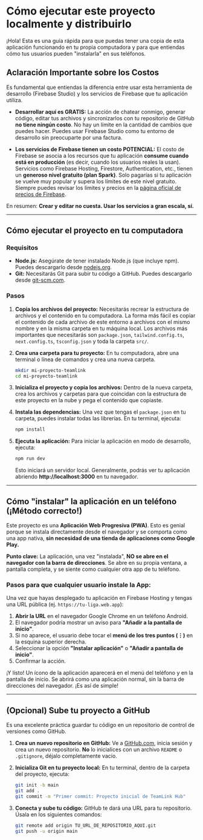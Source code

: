 # Cómo ejecutar este proyecto localmente y distribuirlo

¡Hola! Esta es una guía rápida para que puedas tener una copia de esta aplicación funcionando en tu propia computadora y para que entiendas cómo tus usuarios pueden "instalarla" en sus teléfonos.

## Aclaración Importante sobre los Costos

Es fundamental que entiendas la diferencia entre usar esta herramienta de desarrollo (Firebase Studio) y los servicios de Firebase que tu aplicación utiliza.

*   **Desarrollar aquí es GRATIS:** La acción de chatear conmigo, generar código, editar tus archivos y sincronizarlos con tu repositorio de GitHub **no tiene ningún costo**. No hay un límite en la cantidad de cambios que puedes hacer. Puedes usar Firebase Studio como tu entorno de desarrollo sin preocuparte por una factura.

*   **Los servicios de Firebase tienen un costo POTENCIAL:** El costo de Firebase se asocia a los recursos que tu aplicación **consume cuando está en producción** (es decir, cuando los usuarios reales la usan). Servicios como Firebase Hosting, Firestore, Authentication, etc., tienen un **generoso nivel gratuito (plan Spark)**. Solo pagarías si tu aplicación se vuelve muy popular y supera los límites de este nivel gratuito. Siempre puedes revisar los límites y precios en la [página oficial de precios de Firebase](https://firebase.google.com/pricing).

En resumen: **Crear y editar no cuesta. Usar los servicios a gran escala, sí.**

---

## Cómo ejecutar el proyecto en tu computadora

### Requisitos

- **Node.js:** Asegúrate de tener instalado Node.js (que incluye npm). Puedes descargarlo desde [nodejs.org](https://nodejs.org/).
- **Git:** Necesitarás Git para subir tu código a GitHub. Puedes descargarlo desde [git-scm.com](https://git-scm.com/).

### Pasos

1.  **Copia los archivos del proyecto:** Necesitarás recrear la estructura de archivos y el contenido en tu computadora. La forma más fácil es copiar el contenido de cada archivo de este entorno a archivos con el mismo nombre y en la misma carpeta en tu máquina local. Los archivos más importantes que necesitarás son `package.json`, `tailwind.config.ts`, `next.config.ts`, `tsconfig.json` y toda la carpeta `src/`.

2.  **Crea una carpeta para tu proyecto:** En tu computadora, abre una terminal o línea de comandos y crea una nueva carpeta.

    ```bash
    mkdir mi-proyecto-teamlink
    cd mi-proyecto-teamlink
    ```

3.  **Inicializa el proyecto y copia los archivos:** Dentro de la nueva carpeta, crea los archivos y carpetas para que coincidan con la estructura de este proyecto en la nube y pega el contenido que copiaste.

4.  **Instala las dependencias:** Una vez que tengas el `package.json` en tu carpeta, puedes instalar todas las librerías. En tu terminal, ejecuta:

    ```bash
    npm install
    ```

5.  **Ejecuta la aplicación:** Para iniciar la aplicación en modo de desarrollo, ejecuta:

    ```bash
    npm run dev
    ```

    Esto iniciará un servidor local. Generalmente, podrás ver tu aplicación abriendo **http://localhost:3000** en tu navegador.

---

## Cómo "instalar" la aplicación en un teléfono (¡Método correcto!)

Este proyecto es una **Aplicación Web Progresiva (PWA)**. Esto es genial porque se instala directamente desde el navegador y se comporta como una app nativa, **sin necesidad de una tienda de aplicaciones como Google Play.**

**Punto clave:** La aplicación, una vez "instalada", **NO se abre en el navegador con la barra de direcciones**. Se abre en su propia ventana, a pantalla completa, y se siente como cualquier otra app de tu teléfono.

### Pasos para que cualquier usuario instale la App:

Una vez que hayas desplegado tu aplicación en Firebase Hosting y tengas una URL pública (ej. `https://tu-liga.web.app`):

1.  **Abrir la URL** en el navegador Google Chrome en un teléfono Android.
2.  El navegador podría mostrar un aviso para **"Añadir a la pantalla de inicio"**.
3.  Si no aparece, el usuario debe tocar el **menú de los tres puntos (⋮)** en la esquina superior derecha.
4.  Seleccionar la opción **"Instalar aplicación"** o **"Añadir a pantalla de inicio"**.
5.  Confirmar la acción.

¡Y listo! Un ícono de la aplicación aparecerá en el menú del teléfono y en la pantalla de inicio. Se abrirá como una aplicación normal, sin la barra de direcciones del navegador. ¡Es así de simple!

---
## (Opcional) Sube tu proyecto a GitHub

Es una excelente práctica guardar tu código en un repositorio de control de versiones como GitHub.

1.  **Crea un nuevo repositorio en GitHub:** Ve a [GitHub.com](https://github.com), inicia sesión y crea un nuevo repositorio. **No** lo inicialices con un archivo `README` o `.gitignore`, déjalo completamente vacío.

2.  **Inicializa Git en tu proyecto local:** En tu terminal, dentro de la carpeta del proyecto, ejecuta:
    ```bash
    git init -b main
    git add .
    git commit -m "Primer commit: Proyecto inicial de TeamLink Hub"
    ```

3.  **Conecta y sube tu código:** GitHub te dará una URL para tu repositorio. Úsala en los siguientes comandos:
    ```bash
    git remote add origin TU_URL_DE_REPOSITORIO_AQUI.git
    git push -u origin main
    ```
